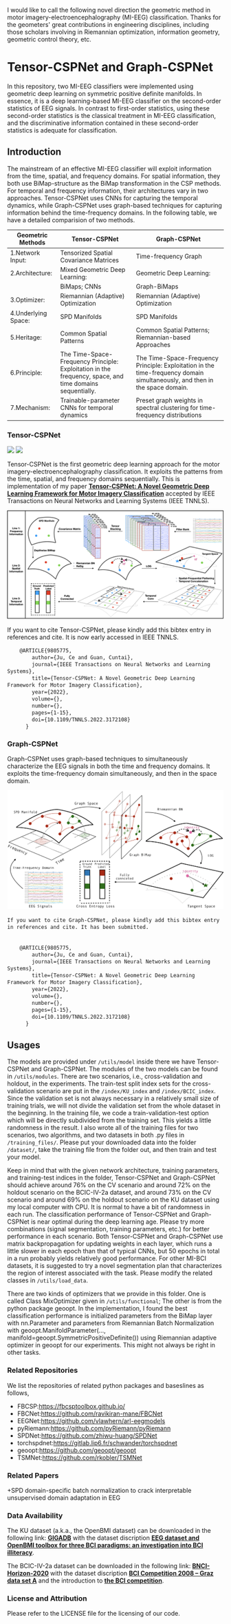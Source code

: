I would like to call the following novel direction the geometric method in motor imagery-electroencephalography (MI-EEG) classification. Thanks for the geometers' great contributions in engineering disciplines, including those scholars involving in Riemannian optimization, information geometry, geometric control theory, etc.

# Tensor-CSPNet and Graph-CSPNet

In this repository, two MI-EEG classifiers were implemented using geometric deep learning on symmetric positive definite manifolds. In essence, it is a deep learning-based MI-EEG classifier on the second-order statistics of EEG signals. In contrast to first-order statistics, using these second-order statistics is the classical treatment in MI-EEG classification, and the discriminative information contained in these second-order statistics is adequate for classification.


## Introduction

The mainstream of an effective MI-EEG classifier will exploit information from the time, spatial, and frequency domains. For spatial information, they both use BiMap-structure as the BiMap transformation in the CSP methods. For temporal and frequency information, their architectures vary in two approaches. Tensor-CSPNet uses CNNs for capturing the temporal dynamics, while Graph-CSPNet uses graph-based techniques for capturing information behind the time-frequency domains. In the following table, we have a detailed comparision of two methods. 



| Geometric Methods     | Tensor-CSPNet       |Graph-CSPNet   |
| ---------------------- | ------------- | ------------- |
| 1.Network Input:          | Tensorized Spatial Covariance Matrices         | Time-frequency Graph  |
| 2.Architecture:           | Mixed Geometric Deep Learning:         | Geometric Deep Learning:  |
|                        | BiMaps; CNNs                           | Graph-BiMaps |
| 3.Optimizer:             | Riemannian (Adaptive) Optimization     | Riemannian (Adaptive) Optimization|
|4.Underlying Space:|SPD Manifolds| SPD Manifolds|
|5.Heritage:|Common Spatial Patterns|Common Spatial Patterns; Riemannian-based Approaches|
|6.Principle:|The Time-Space-Frequency Principle: Exploitation in the frequency, space, and time domains sequentially.|The Time-Space-Frequency Principle: Exploitation in the time-frequency domain simultaneously, and then in the space domain.|
|7.Mechanism:|Trainable-parameter CNNs for temporal dynamics|Preset graph weights in spectral clustering for time-frequency distributions|
   

### Tensor-CSPNet

[<img src="https://img.shields.io/badge/IEEE-9805775-b31b1b"></img>](https://ieeexplore.ieee.org/document/9805775)
[<img src="https://img.shields.io/badge/arXiv-2202.02472-b31b1b"></img>](https://arxiv.org/abs/2202.02472)

Tensor-CSPNet is the first geometric deep learning approach for the motor imagery-electroencephalography classification. It exploits the patterns from the time, spatial, and frequency domains sequentially. This is implementation of my paper [**Tensor-CSPNet: A Novel Geometric Deep Learning Framework for Motor Imagery Classification**](https://ieeexplore.ieee.org/document/9805775) accepted by IEEE Transactions on Neural Networks and Learning Systems (IEEE TNNLS). 

![Illustration of Tensor-CSPNet](img/Tensor_CSPNet_v100.png)


If you want to cite Tensor-CSPNet, please kindly add this bibtex entry in references and cite. It is now early accessed in IEEE TNNLS.
        
        @ARTICLE{9805775,
            author={Ju, Ce and Guan, Cuntai},
            journal={IEEE Transactions on Neural Networks and Learning Systems}, 
            title={Tensor-CSPNet: A Novel Geometric Deep Learning Framework for Motor Imagery Classification}, 
            year={2022},
            volume={},
            number={},
            pages={1-15},
            doi={10.1109/TNNLS.2022.3172108}
          }
### Graph-CSPNet

Graph-CSPNet uses graph-based techniques to simultaneously characterize the EEG signals in both the time and frequency domains. It exploits the time-frequency domain simultaneously, and then in the space domain. 

![Illustration of Graph-CSPNet](img/graph_CSPNet.png)

    If you want to cite Graph-CSPNet, please kindly add this bibtex entry in references and cite. It has been submitted. 
    
   
        @ARTICLE{9805775,
            author={Ju, Ce and Guan, Cuntai},
            journal={IEEE Transactions on Neural Networks and Learning Systems}, 
            title={Tensor-CSPNet: A Novel Geometric Deep Learning Framework for Motor Imagery Classification}, 
            year={2022},
            volume={},
            number={},
            pages={1-15},
            doi={10.1109/TNNLS.2022.3172108}
          }


## Usages

The models are provided under `/utils/model` inside there we have Tensor-CSPNet and Graph-CSPNet. The modules of the two models can be found in `/utils/modules`. There are two scenarios, i.e., cross-validation and holdout, in the experiments. The train-test split index sets for the cross-validation scenario are put in the `/index/KU_index` and `/index/BCIC_index`. Since the validation set is not always necessary in a relatively small size of training trials, we will not divide the validation set from the whole dataset in the beginning. In the training file, we code a train-validation-test option which will be directly subdivided from the training set. This yields a little randomness in the result. I also wrote all of the training files for two scenarios, two algorithms, and two datasets in both .py files in `/training_files/`. Please put your downloaded data into the folder `/dataset/`, take the training file from the folder out, and then train and test your model. 

Keep in mind that with the given network architecture, training parameters, and training-test indices in the folder, Tensor-CSPNet and Graph-CSPNet should achieve around 76% on the CV scenario and around 72% on the holdout scenario on the BCIC-IV-2a dataset, and around 73% on the CV scenario and around 69% on the holdout scenario on the KU dataset using my local computer with CPU. It is normal to have a bit of randomness in each run. The classification performance of Tensor-CSPNet and Graph-CSPNet is near optimal during the deep learning age. Please try more combinations (signal segmentation, training parameters, etc.) for better performance in each scenario. Both Tensor-CSPNet and Graph-CSPNet use matrix backpropagation for updating weights in each layer, which runs a little slower in each epoch than that of typical CNNs, but 50 epochs in total in a run probably yields relatively good performance. For other MI-BCI datasets, it is suggested to try a novel segmentation plan that characterizes the region of interest associated with the task. Please modify the related classes in `/utils/load_data`.

There are two kinds of optimizers that we provide in this folder. One is called Class MixOptimizer given in `/utils/functional`; The other is from the python package geoopt. In the implementation, I found the best classification performance is initialized parameters from the BiMap layer with nn.Parameter and parameters from Riemannian Batch Normalization with geoopt.ManifoldParameter(..., manifold=geoopt.SymmetricPositiveDefinite()) using Riemannian adaptive optimizer in geoopt for our experiments. This might not always be right in other tasks.   


### Related Repositories

We list the repositories of related python packages and baseslines as follows, 

+ FBCSP:https://fbcsptoolbox.github.io/
+ FBCNet:https://github.com/ravikiran-mane/FBCNet
+ EEGNet:https://github.com/vlawhern/arl-eegmodels
+ pyRiemann:https://github.com/pyRiemann/pyRiemann
+ SPDNet:https://github.com/zhiwu-huang/SPDNet
+ torchspdnet:https://gitlab.lip6.fr/schwander/torchspdnet
+ geoopt:https://github.com/geoopt/geoopt
+ TSMNet:https://github.com/rkobler/TSMNet

### Related Papers

+SPD domain-specific batch normalization to crack interpretable unsupervised domain adaptation in EEG


### Data Availability

The KU dataset (a.k.a., the OpenBMI dataset) can be downloaded in the following link:
[**GIGADB**](http://gigadb.org/dataset/100542)
with the dataset discription [**EEG dataset and OpenBMI toolbox for three BCI paradigms: an investigation into BCI illiteracy**](https://academic.oup.com/gigascience/article/8/5/giz002/5304369).

The BCIC-IV-2a dataset can be downloaded in the following link:
[**BNCI-Horizon-2020**](http://bnci-horizon-2020.eu/database/data-sets)
with the dataset discription [**BCI Competition 2008 – Graz data set A**](https://www.bbci.de/competition/iv/desc_2a.pdf) and the introduction to [**the BCI competition**](https://www.bbci.de/competition/iv/).

### License and Attribution

Please refer to the LICENSE file for the licensing of our code.

